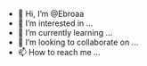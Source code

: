 - 👋 Hi, I’m @Ebroaa
- 👀 I’m interested in ...
- 🌱 I’m currently learning ...
- 💞️ I’m looking to collaborate on ...
- 📫 How to reach me ...

<!---
Ebroaa/Ebroaa is a ✨ special ✨ repository because its `README.md` (this file) appears on your GitHub profile.
You can click the Preview link to take a look at your changes.
--->
